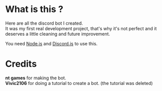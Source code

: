 # What is this ?
Here are all the discord bot I created.   
It was my first real development project, that's why it's not perfect and it deserves a little cleaning and future improvement.     
  
You need [Node.js](https://nodejs.org/) and [Discord.js](https://discord.js.org/) to use this.

# Credits
**nt games** for making the bot.  
**Vivic2106** for doing a tutorial to create a bot. (the tutorial was deleted)
